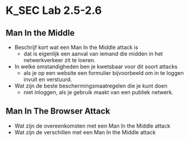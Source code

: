 # K_SEC Lab 2.5-2.6
## Man In the Middle
- Beschrijf kort wat een Man In the Middle attack is
    - dat is eigenlijk een aanval van iemand die midden in het netwerkverkeer zit te loeren.
- In welke omstandigheden ben je kwetsbaar voor dit soort attacks
     - als je op een website een formulier bijvoorbeeld om in te loggen invult en verstuurd.
- Wat zijn de beste beschermingsmaatregelen die je kunt doen
    - niet inloggen, als je gebruik maakt van een publiek netwerk.
## Man In The Browser Attack
- Wat zijn de overeenkomsten met een Man In the Middle attack
- Wat zijn de verschillen met een Man In the Middle attack
 
